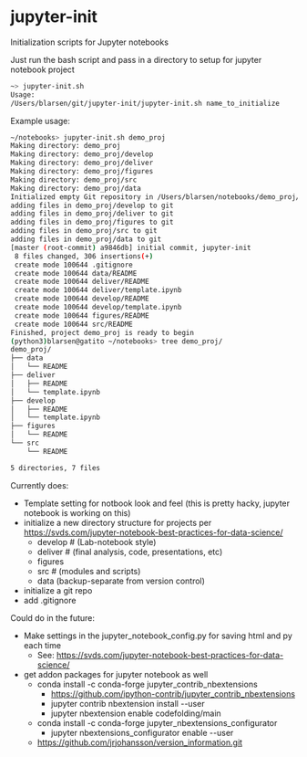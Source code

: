 # jupyter-init
Initialization scripts for Jupyter notebooks

Just run the bash script and pass in a directory to setup for jupyter notebook project
```bash
~> jupyter-init.sh
Usage:
/Users/blarsen/git/jupyter-init/jupyter-init.sh name_to_initialize
```
Example usage:
```bash
~/notebooks> jupyter-init.sh demo_proj
Making directory: demo_proj
Making directory: demo_proj/develop
Making directory: demo_proj/deliver
Making directory: demo_proj/figures
Making directory: demo_proj/src
Making directory: demo_proj/data
Initialized empty Git repository in /Users/blarsen/notebooks/demo_proj/.git/
adding files in demo_proj/develop to git
adding files in demo_proj/deliver to git
adding files in demo_proj/figures to git
adding files in demo_proj/src to git
adding files in demo_proj/data to git
[master (root-commit) a9846db] initial commit, jupyter-init
 8 files changed, 306 insertions(+)
 create mode 100644 .gitignore
 create mode 100644 data/README
 create mode 100644 deliver/README
 create mode 100644 deliver/template.ipynb
 create mode 100644 develop/README
 create mode 100644 develop/template.ipynb
 create mode 100644 figures/README
 create mode 100644 src/README
Finished, project demo_proj is ready to begin
(python3)blarsen@gatito ~/notebooks> tree demo_proj/
demo_proj/
├── data
│   └── README
├── deliver
│   ├── README
│   └── template.ipynb
├── develop
│   ├── README
│   └── template.ipynb
├── figures
│   └── README
└── src
    └── README

5 directories, 7 files
```


Currently does:
- Template setting for notbook look and feel (this is pretty hacky, jupyter notebook is working on this)
- initialize a new directory structure for projects per https://svds.com/jupyter-notebook-best-practices-for-data-science/
    - develop # (Lab-notebook style)
    - deliver # (final analysis, code, presentations, etc)
    - figures
    - src # (modules and scripts)
    - data (backup-separate from version control)
- initialize a git repo
- add .gitignore

Could do in the future:

- Make settings in the jupyter_notebook_config.py for saving html and py each time
    - See: https://svds.com/jupyter-notebook-best-practices-for-data-science/
- get addon packages for jupyter notebook as well
    - conda install -c conda-forge jupyter_contrib_nbextensions
        - https://github.com/ipython-contrib/jupyter_contrib_nbextensions
        - jupyter contrib nbextension install --user
        - jupyter nbextension enable codefolding/main
    - conda install -c conda-forge jupyter_nbextensions_configurator
        - jupyter nbextensions_configurator enable --user
    - https://github.com/jrjohansson/version_information.git





